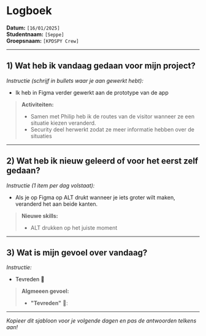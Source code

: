 # Logboek

**Datum:** `[16/01/2025]`  
**Studentnaam:** `[Seppe]`  
**Groepsnaam:** `[KPDSPY Crew]`

---

## 1) Wat heb ik vandaag gedaan voor mijn project?

*Instructie (schrijf in bullets waar je aan gewerkt hebt):*  
- Ik heb in Figma verder gewerkt aan de prototype van de app


> **Activiteiten:**  
> - Samen met Philip heb ik de routes van de visitor wanneer ze een situatie kiezen veranderd.
> - Security deel herwerkt zodat ze meer informatie hebben over de situaties
---
## 2) Wat heb ik nieuw geleerd of voor het eerst zelf gedaan?

*Instructie (1 item per dag volstaat):*  
- Als je op Figma op ALT drukt wanneer je iets groter wilt maken, veranderd het aan beide kanten.

> **Nieuwe skills:**  
> - ALT drukken op het juiste moment
---

## 3) Wat is mijn gevoel over vandaag?

*Instructie:*  
- Tevreden 🙂


> **Algmeeen gevoel:**  
> - **"Tevreden"** 🙂:  

---

*Kopieer dit sjabloon voor je volgende dagen en pas de antwoorden telkens aan!*

